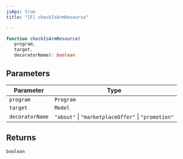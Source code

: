 ```yaml
---
jsApi: true
title: "[F] checkIsArmResource"

---
```

```ts
function checkIsArmResource(
   program, 
   target, 
   decoratorName): boolean
```

## Parameters

| Parameter | Type |
| ------ | ------ |
| `program` | `Program` |
| `target` | `Model` |
| `decoratorName` | `"about"` \| `"marketplaceOffer"` \| `"promotion"` |

## Returns

`boolean`
